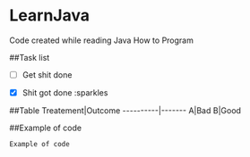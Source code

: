 # LearnJava
Code created while reading Java How to Program

##Task list
- [ ] Get shit done
- [x] Shit got done :sparkles



##Table
Treatement|Outcome
----------|-------
A|Bad
B|Good



##Example of code
```
Example of code
```